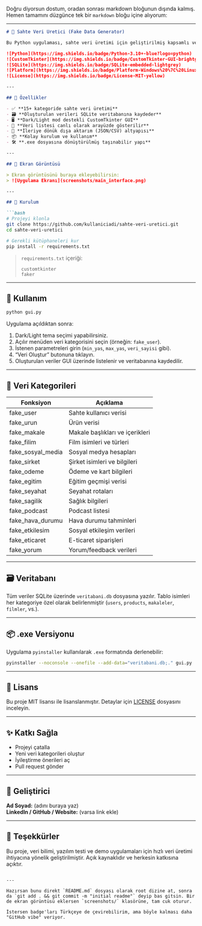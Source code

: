 Doğru diyorsun dostum, oradan sonrası markdown bloğunun dışında kalmış. Hemen tamamını düzgünce tek bir `markdown` bloğu içine alıyorum:

---

```markdown
# 🔮 Sahte Veri Üretici (Fake Data Generator)

Bu Python uygulaması, sahte veri üretimi için geliştirilmiş kapsamlı ve esnek bir araçtır. Kullanıcı, ürün, şirket, sağlık, eğitim, ödeme, hava durumu, sosyal medya, makale, film, yorum gibi birçok kategoride anlamlı ve rastgele veriler oluşturabilir. Ayrıca bu veriler SQLite veritabanına kaydedilir ve GUI üzerinden görüntülenebilir.

![Python](https://img.shields.io/badge/Python-3.10+-blue?logo=python)
![CustomTkinter](https://img.shields.io/badge/CustomTkinter-GUI-brightgreen)
![SQLite](https://img.shields.io/badge/SQLite-embedded-lightgrey)
![Platform](https://img.shields.io/badge/Platform-Windows%20%7C%20Linux%20%7C%20MacOS-informational)
![License](https://img.shields.io/badge/License-MIT-yellow)

---

## 🧠 Özellikler

- ✅ **15+ kategoride sahte veri üretimi**
- 🗃️ **Oluşturulan verileri SQLite veritabanına kaydeder**
- 🖥️ **Dark/Light mod destekli CustomTkinter GUI**
- 📄 **Veri listesi canlı olarak arayüzde gösterilir**
- 💾 **İleriye dönük dışa aktarım (JSON/CSV) altyapısı**
- 📦 **Kolay kurulum ve kullanım**
- 🛠️ **.exe dosyasına dönüştürülmüş taşınabilir yapı**

---

## 📸 Ekran Görüntüsü

> Ekran görüntüsünü buraya ekleyebilirsin:
> ![Uygulama Ekranı](screenshots/main_interface.png)

---

## 🚀 Kurulum

```bash
# Projeyi klonla
git clone https://github.com/kullaniciadi/sahte-veri-uretici.git
cd sahte-veri-uretici

# Gerekli kütüphaneleri kur
pip install -r requirements.txt
```

> `requirements.txt` içeriği:
> ```
> customtkinter
> faker
> ```

---

## 🧪 Kullanım

```bash
python gui.py
```

Uygulama açıldıktan sonra:

1. Dark/Light tema seçimi yapabilirsiniz.
2. Açılır menüden veri kategorisini seçin (örneğin: `fake_user`).
3. İstenen parametreleri girin (`min_yas`, `max_yas`, `veri_sayisi` gibi).
4. “Veri Oluştur” butonuna tıklayın.
5. Oluşturulan veriler GUI üzerinde listelenir ve veritabanına kaydedilir.

---

## 🧩 Veri Kategorileri

| Fonksiyon              | Açıklama                             |
|------------------------|--------------------------------------|
| fake_user              | Sahte kullanıcı verisi               |
| fake_urun              | Ürün verisi                          |
| fake_makale            | Makale başlıkları ve içerikleri      |
| fake_filim             | Film isimleri ve türleri             |
| fake_sosyal_media      | Sosyal medya hesapları               |
| fake_sirket            | Şirket isimleri ve bilgileri         |
| fake_odeme             | Ödeme ve kart bilgileri              |
| fake_egitim            | Eğitim geçmişi verisi                |
| fake_seyahat           | Seyahat rotaları                     |
| fake_sagilik           | Sağlık bilgileri                     |
| fake_podcast           | Podcast listesi                      |
| fake_hava_durumu       | Hava durumu tahminleri               |
| fake_etkilesim         | Sosyal etkileşim verileri            |
| fake_eticaret          | E-ticaret siparişleri                |
| fake_yorum             | Yorum/feedback verileri              |

---

## 🗃️ Veritabanı

Tüm veriler SQLite üzerinde `veritabani.db` dosyasına yazılır. Tablo isimleri her kategoriye özel olarak belirlenmiştir (`users`, `products`, `makaleler`, `filmler`, vs.).

---

## 📦 .exe Versiyonu

Uygulama `pyinstaller` kullanılarak `.exe` formatında derlenebilir:

```bash
pyinstaller --noconsole --onefile --add-data="veritabani.db;." gui.py
```

---

## 📄 Lisans

Bu proje MIT lisansı ile lisanslanmıştır. Detaylar için [LICENSE](LICENSE) dosyasını inceleyin.

---

## ✨ Katkı Sağla

- Projeyi çatalla
- Yeni veri kategorileri oluştur
- İyileştirme önerileri aç
- Pull request gönder

---

## 👤 Geliştirici

**Ad Soyad:** (adını buraya yaz)  
**LinkedIn / GitHub / Website:** (varsa link ekle)  

---

## 💬 Teşekkürler

Bu proje, veri bilimi, yazılım testi ve demo uygulamaları için hızlı veri üretimi ihtiyacına yönelik geliştirilmiştir. Açık kaynaklıdır ve herkesin katkısına açıktır.
```

---

Hazırsan bunu direkt `README.md` dosyası olarak root dizine at, sonra da `git add . && git commit -m "initial readme"` deyip bas gitsin. Bir de ekran görüntüsü eklersen `screenshots/` klasörüne, tam cuk oturur.

İstersen badge'ları Türkçeye de çevirebilirim, ama böyle kalması daha "GitHub vibe" veriyor.
